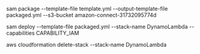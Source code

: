 sam package --template-file template.yml --output-template-file packaged.yml --s3-bucket amazon-connect-31732095774d


sam deploy --template-file packaged.yml --stack-name DynamoLambda --capabilities CAPABILITY_IAM

aws cloudformation delete-stack --stack-name DynamoLambda